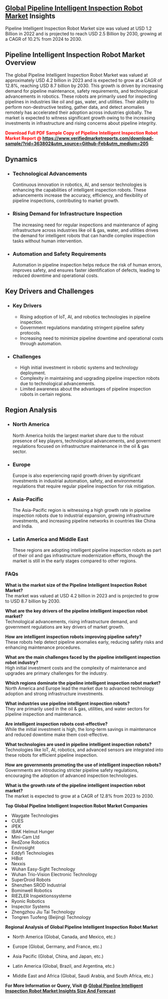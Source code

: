 <h2><a href="https://www.verifiedmarketreports.com/download-sample/?rid=363802&amp;utm_source=Github&amp;utm_medium=205" target="_blank">Global Pipeline Intelligent Inspection Robot Market</a> Insights</h2><p>Pipeline Intelligent Inspection Robot Market size was valued at USD 1.2 Billion in 2022 and is projected to reach USD 2.5 Billion by 2030, growing at a CAGR of 10.2% from 2024 to 2030.</p><p> <h2>Pipeline Intelligent Inspection Robot Market Overview</h2> <p>The global Pipeline Intelligent Inspection Robot Market was valued at approximately USD 4.2 billion in 2023 and is expected to grow at a CAGR of 12.8%, reaching USD 8.7 billion by 2030. This growth is driven by increasing demand for pipeline maintenance, safety requirements, and technological advancements in robotics. These robots are primarily used for inspecting pipelines in industries like oil and gas, water, and utilities. Their ability to perform non-destructive testing, gather data, and detect anomalies remotely has accelerated their adoption across industries globally. The market is expected to witness significant growth owing to the increasing investments in infrastructure and rising concerns about pipeline integrity. </p> <p><strong><p><span class=""><span style="color: #ff0000;"><strong>Download Full PDF Sample Copy of Pipeline Intelligent Inspection Robot Market Report</strong> @ </span><a href="https://www.verifiedmarketreports.com/download-sample/?rid=363802&amp;utm_source=Github-Feb&amp;utm_medium=205" target="_blank">https://www.verifiedmarketreports.com/download-sample/?rid=363802&amp;utm_source=Github-Feb&amp;utm_medium=205</a></span></p></strong></p> <h2>Dynamics</h2> <ul> <li><h3>Technological Advancements</h3> Continuous innovation in robotics, AI, and sensor technologies is enhancing the capabilities of intelligent inspection robots. These advancements increase the accuracy, efficiency, and flexibility of pipeline inspections, contributing to market growth.</li> <li><h3>Rising Demand for Infrastructure Inspection</h3> The increasing need for regular inspections and maintenance of aging infrastructure across industries like oil & gas, water, and utilities drives the demand for intelligent robots that can handle complex inspection tasks without human intervention.</li> <li><h3>Automation and Safety Requirements</h3> Automation in pipeline inspection helps reduce the risk of human errors, improves safety, and ensures faster identification of defects, leading to reduced downtime and operational costs.</li> </ul> <h2>Key Drivers and Challenges</h2> <ul> <li><h3>Key Drivers</h3> <ul> <li>Rising adoption of IoT, AI, and robotics technologies in pipeline inspection.</li> <li>Government regulations mandating stringent pipeline safety protocols.</li> <li>Increasing need to minimize pipeline downtime and operational costs through automation.</li> </ul> </li> <li><h3>Challenges</h3> <ul> <li>High initial investment in robotic systems and technology deployment.</li> <li>Complexity in maintaining and upgrading pipeline inspection robots due to technological advancements.</li> <li>Limited awareness about the advantages of pipeline inspection robots in certain regions.</li> </ul> </li> </ul> <h2>Region Analysis</h2> <ul> <li><h3>North America</h3> North America holds the largest market share due to the robust presence of key players, technological advancements, and government regulations focused on infrastructure maintenance in the oil & gas sector.</li> <li><h3>Europe</h3> Europe is also experiencing rapid growth driven by significant investments in industrial automation, safety, and environmental regulations that require regular pipeline inspection for risk mitigation.</li> <li><h3>Asia-Pacific</h3> The Asia-Pacific region is witnessing a high growth rate in pipeline inspection robots due to industrial expansion, growing infrastructure investments, and increasing pipeline networks in countries like China and India.</li> <li><h3>Latin America and Middle East</h3> These regions are adopting intelligent pipeline inspection robots as part of their oil and gas infrastructure modernization efforts, though the market is still in the early stages compared to other regions.</li> </ul> <h3>FAQs</h3> <p><strong>What is the market size of the Pipeline Intelligent Inspection Robot Market?</strong><br> The market was valued at USD 4.2 billion in 2023 and is projected to grow to USD 8.7 billion by 2030.</p> <p><strong>What are the key drivers of the pipeline intelligent inspection robot market?</strong><br> Technological advancements, rising infrastructure demand, and government regulations are key drivers of market growth.</p> <p><strong>How are intelligent inspection robots improving pipeline safety?</strong><br> These robots help detect pipeline anomalies early, reducing safety risks and enhancing maintenance procedures.</p> <p><strong>What are the main challenges faced by the pipeline intelligent inspection robot industry?</strong><br> High initial investment costs and the complexity of maintenance and upgrades are primary challenges for the industry.</p> <p><strong>Which regions dominate the pipeline intelligent inspection robot market?</strong><br> North America and Europe lead the market due to advanced technology adoption and strong infrastructure investments.</p> <p><strong>What industries use pipeline intelligent inspection robots?</strong><br> They are primarily used in the oil & gas, utilities, and water sectors for pipeline inspection and maintenance.</p> <p><strong>Are intelligent inspection robots cost-effective?</strong><br> While the initial investment is high, the long-term savings in maintenance and reduced downtime make them cost-effective.</p> <p><strong>What technologies are used in pipeline intelligent inspection robots?</strong><br> Technologies like IoT, AI, robotics, and advanced sensors are integrated into these robots for efficient pipeline inspection.</p> <p><strong>How are governments promoting the use of intelligent inspection robots?</strong><br> Governments are introducing stricter pipeline safety regulations, encouraging the adoption of advanced inspection technologies.</p> <p><strong>What is the growth rate of the pipeline intelligent inspection robot market?</strong><br> The market is expected to grow at a CAGR of 12.8% from 2023 to 2030.</p> </p><p><strong>Top Global Pipeline Intelligent Inspection Robot Market Companies</strong></p><div data-test-id=""><p><li>Waygate Technologies</li><li> CUES</li><li> iPEK</li><li> IBAK Helmut Hunger</li><li> Mini-Cam Ltd</li><li> RedZone Robotics</li><li> Envirosight</li><li> Eddyfi Technologies</li><li> HiBot</li><li> Nexxis</li><li> Wuhan Easy-Sight Technology</li><li> Wuhan Trio-Vision Electronic Technology</li><li> SuperDroid Robots</li><li> Shenzhen SROD Industrial</li><li> Bominwell Robotics</li><li> RIEZLER Inspektionssysteme</li><li> Ryonic Robotics</li><li> Inspector Systems</li><li> Zhengzhou Jiu Tai Technology</li><li> Tongren Tuofeng (Beijing) Technology</li></p><div><strong>Regional Analysis of&nbsp;Global Pipeline Intelligent Inspection Robot Market</strong></div><ul><li dir="ltr"><p dir="ltr">North America&nbsp;(Global, Canada, and Mexico, etc.)</p></li><li dir="ltr"><p dir="ltr">Europe (Global, Germany, and France, etc.)</p></li><li dir="ltr"><p dir="ltr">Asia Pacific&nbsp;(Global, China, and Japan, etc.)</p></li><li dir="ltr"><p dir="ltr">Latin America&nbsp;(Global, Brazil, and Argentina, etc.)</p></li><li dir="ltr">Middle East and Africa&nbsp;(Global, Saudi Arabia, and South Africa, etc.)</li></ul><p><strong>For More Information or Query, Visit @&nbsp;</strong><strong><a href="https://www.verifiedmarketreports.com/product/pipeline-intelligent-inspection-robot-market/?utm_source=Github&amp;utm_medium=205" target="_blank">Global Pipeline Intelligent Inspection Robot Market Insights Size And Forecast</a></strong></p></div>
